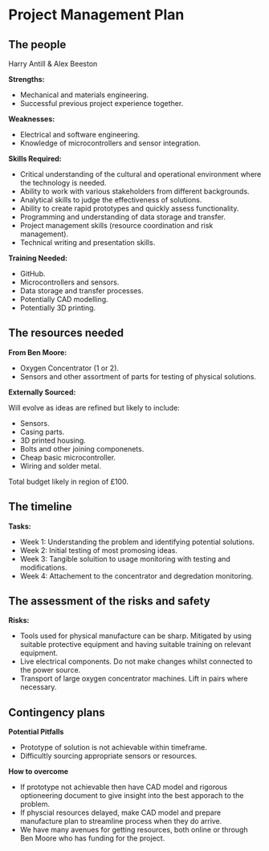# Project Management Plan


## The people

Harry Antill & Alex Beeston

**Strengths:**
- Mechanical and materials engineering. 
- Successful previous project experience together.

**Weaknesses:**
- Electrical and software engineering.
- Knowledge of microcontrollers and sensor integration.

**Skills Required:**
- Critical understanding of the cultural and operational environment where the technology is needed.
- Ability to work with various stakeholders from different backgrounds.
- Analytical skills to judge the effectiveness of solutions.
- Ability to create rapid prototypes and quickly assess functionality. 
- Programming and understanding of data storage and transfer.
- Project management skills (resource coordination and risk management).
- Technical writing and presentation skills.

**Training Needed:**
- GitHub.
- Microcontrollers and sensors.
- Data storage and transfer processes.
- Potentially CAD modelling.
- Potentially 3D printing.

## The resources needed

**From Ben Moore:**
- Oxygen Concentrator (1 or 2).
- Sensors and other assortment of parts for testing of physical solutions.

**Externally Sourced:**

Will evolve as ideas are refined but likely to include:
- Sensors.
- Casing parts.
- 3D printed housing.
- Bolts and other joining componenets.
- Cheap basic microcontroller.
- Wiring and solder metal.

Total budget likely in region of £100. 

## The timeline

**Tasks:**
- Week 1: Understanding the problem and identifying potential solutions.
- Week 2: Initial testing of most promosing ideas.
- Week 3: Tangible soluition to usage monitoring with testing and modifications.
- Week 4: Attachement to the concentrator and degredation monitoring.

## The assessment of the risks and safety

**Risks:**
- Tools used for physical manufacture can be sharp. Mitigated by using suitable protective equipment and having suitable training on relevant equipment.
- Live electrical components. Do not make changes whilst connected to the power source.
- Transport of large oxygen concentrator machines. Lift in pairs where necessary. 


## Contingency plans

**Potential Pitfalls**
- Prototype of solution is not achievable within timeframe. 
- Difficultly sourcing appropriate sensors or resources.

**How to overcome**
- If prototype not achievable then have CAD model and rigorous optioneering document to give insight into the best apporach to the problem.
- If physcial resources delayed, make CAD model and prepare manufacture plan to streamline process when they do arrive. 
- We have many avenues for getting resources, both online or through Ben Moore who has funding for the project.
